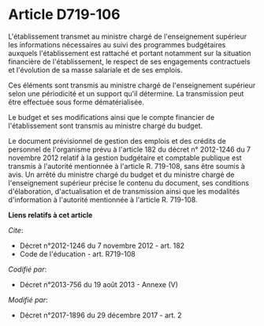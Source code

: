 # Article D719-106

L'établissement transmet au ministre chargé de l'enseignement supérieur les informations nécessaires au suivi des programmes
budgétaires auxquels l'établissement est rattaché et portant notamment sur la situation financière de l'établissement, le
respect de ses engagements contractuels et l'évolution de sa masse salariale et de ses emplois.

Ces éléments sont transmis au ministre chargé de l'enseignement supérieur selon une périodicité et un support qu'il
détermine. La transmission peut être effectuée sous forme dématérialisée.

Le budget et ses modifications ainsi que le compte financier de l'établissement sont transmis au ministre chargé du budget.

Le document prévisionnel de gestion des emplois et des crédits de personnel de l'organisme prévu à l'article 182 du décret n°
2012-1246 du 7 novembre 2012 relatif à la gestion budgétaire et comptable publique est transmis à l'autorité mentionnée à
l'article R. 719-108, sans être soumis à avis. Un arrêté du ministre chargé du budget et du ministre chargé de l'enseignement
supérieur précise le contenu du document, ses conditions d'élaboration, d'actualisation et de transmission ainsi que les
modalités d'information à l'autorité mentionnée à l'article R. 719-108.

**Liens relatifs à cet article**

_Cite_:

  - Décret n°2012-1246 du 7 novembre 2012 - art. 182
  - Code de l'éducation - art. R719-108

_Codifié par_:

  - Décret n°2013-756 du 19 août 2013 -  Annexe (V)

_Modifié par_:

  - Décret n°2017-1896 du 29 décembre 2017 - art. 2
